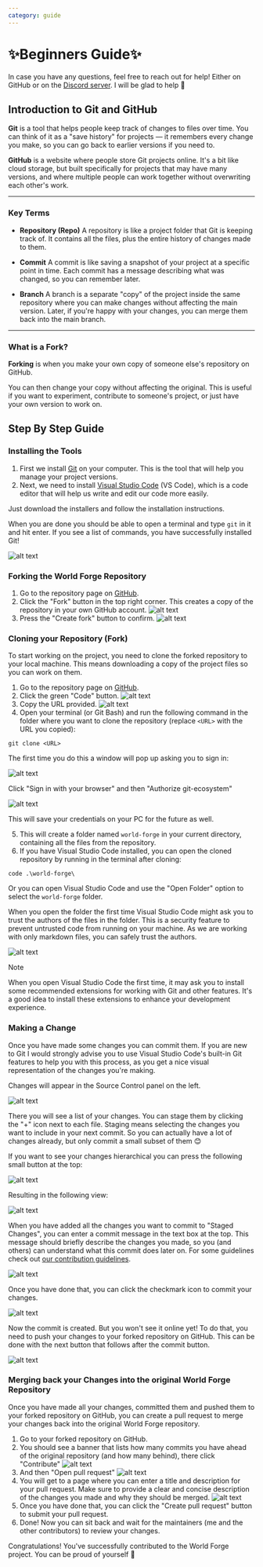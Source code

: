 ```yaml
---
category: guide
---
```


# ✨Beginners Guide✨

In case you have any questions, feel free to reach out for help! Either on GitHub or on the [Discord server](https://discord.gg/2BNzRGAwkj). I will be glad to help 🤗

## Introduction to Git and GitHub

**Git** is a tool that helps people keep track of changes to files over time. You can think of it as a "save history" for projects — it remembers every change you make, so you can go back to earlier versions if you need to.

**GitHub** is a website where people store Git projects online. It's a bit like cloud storage, but built specifically for projects that may have many versions, and where multiple people can work together without overwriting each other's work.

---

### Key Terms

* **Repository (Repo)**
  A repository is like a project folder that Git is keeping track of. It contains all the files, plus the entire history of changes made to them.

* **Commit**
  A commit is like saving a snapshot of your project at a specific point in time. Each commit has a message describing what was changed, so you can remember later.

* **Branch**
  A branch is a separate "copy" of the project inside the same repository where you can make changes without affecting the main version. Later, if you're happy with your changes, you can merge them back into the main branch.

---

### What is a Fork?

**Forking** is when you make your own copy of someone else's repository on GitHub.

You can then change your copy without affecting the original. This is useful if you want to experiment, contribute to someone's project, or just have your own version to work on.

## Step By Step Guide

### Installing the Tools

1. First we install [Git](https://git-scm.com/downloads) on your computer. This is the tool that will help you manage your project versions.
2. Next, we need to install [Visual Studio Code](https://code.visualstudio.com/) (VS Code), which is a code editor that will help us write and edit our code more easily.

Just download the installers and follow the installation instructions.

When you are done you should be able to open a terminal and type `git` in it and hit enter. If you see a list of commands, you have successfully installed Git!

![alt text](../../resources/wiki/guides/image-16.png)

### Forking the World Forge Repository

1. Go to the repository page on [GitHub](https://github.com/DrChristophFH/world-forge).
2. Click the "Fork" button in the top right corner. This creates a copy of the repository in your own GitHub account. ![alt text](../../resources/wiki/guides/image-2.png)
3. Press the "Create fork" button to confirm. ![alt text](../../resources/wiki/guides/image-10.png)

### Cloning your Repository (Fork)

To start working on the project, you need to clone the forked repository to your local machine. This means downloading a copy of the project files so you can work on them.

1. Go to the repository page on [GitHub](https://github.com/DrChristophFH/world-forge).
2. Click the green "Code" button. ![alt text](../../resources/wiki/guides/image.png)
3. Copy the URL provided. ![alt text](../../resources/wiki/guides/image-1.png)
4. Open your terminal (or Git Bash) and run the following command in the folder where you want to clone the repository (replace `<URL>` with the URL you copied):

```
git clone <URL>
```

The first time you do this a window will pop up asking you to sign in:

![alt text](../../resources/wiki/guides/image-11.png)

Click "Sign in with your browser" and then "Authorize git-ecosystem"

![alt text](../../resources/wiki/guides/image-12.png)

This will save your credentials on your PC for the future as well.

5. This will create a folder named `world-forge` in your current directory, containing all the files from the repository.
6. If you have Visual Studio Code installed, you can open the cloned repository by running in the terminal after cloning:

```
code .\world-forge\
```

Or you can open Visual Studio Code and use the "Open Folder" option to select the `world-forge` folder.

When you open the folder the first time Visual Studio Code might ask you to trust the authors of the files in the folder. This is a security feature to prevent untrusted code from running on your machine. As we are working with only markdown files, you can safely trust the authors.

![alt text](../../resources/wiki/guides/image-3.png)

> [!NOTE]
> When you open Visual Studio Code the first time, it may ask you to install some recommended extensions for working with Git and other features. It's a good idea to install these extensions to enhance your development experience.

### Making a Change

Once you have made some changes you can commit them. If you are new to Git I would strongly advise you to use Visual Studio Code's built-in Git features to help you with this process, as you get a nice visual representation of the changes you're making.

Changes will appear in the Source Control panel on the left.

![alt text](../../resources/wiki/guides/image-4.png)

There you will see a list of your changes. You can stage them by clicking the "+" icon next to each file. Staging means selecting the changes you want to include in your next commit. So you can actually have a lot of changes already, but only commit a small subset of them 😊

If you want to see your changes hierarchical you can press the following small button at the top:

![alt text](../../resources/wiki/guides/image-5.png)

Resulting in the following view:

![alt text](../../resources/wiki/guides/image-6.png)

When you have added all the changes you want to commit to "Staged Changes", you can enter a commit message in the text box at the top. This message should briefly describe the changes you made, so you (and others) can understand what this commit does later on. For some guidelines check out [our contribution guidelines](/wiki/guides/Git.md#commit-messages).

![alt text](../../resources/wiki/guides/image-7.png)

Once you have done that, you can click the checkmark icon to commit your changes.

![alt text](../../resources/wiki/guides/image-8.png)

Now the commit is created. But you won't see it online yet! To do that, you need to push your changes to your forked repository on GitHub. This can be done with the next button that follows after the commit button.

![alt text](../../resources/wiki/guides/image-9.png)

### Merging back your Changes into the original World Forge Repository

Once you have made all your changes, committed them and pushed them to your forked repository on GitHub, you can create a pull request to merge your changes back into the original World Forge repository.

1. Go to your forked repository on GitHub.
2. You should see a banner that lists how many commits you have ahead of the original repository (and how many behind), there click "Contribute" ![alt text](../../resources/wiki/guides/image-13.png)
3. And then "Open pull request" ![alt text](../../resources/wiki/guides/image-14.png)
4. You will get to a page where you can enter a title and description for your pull request. Make sure to provide a clear and concise description of the changes you made and why they should be merged. ![alt text](../../resources/wiki/guides/image-15.png)
5. Once you have done that, you can click the "Create pull request" button to submit your pull request.
6. Done! Now you can sit back and wait for the maintainers (me and the other contributors) to review your changes.

Congratulations! You've successfully contributed to the World Forge project. You can be proud of yourself 👏
